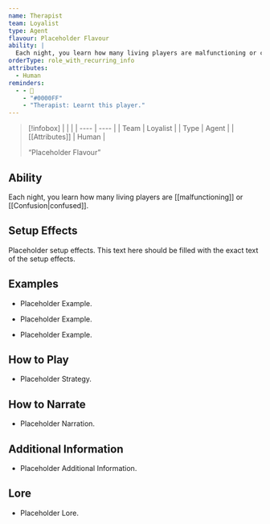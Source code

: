 ```yaml
---
name: Therapist
team: Loyalist
type: Agent
flavour: Placeholder Flavour
ability: |
  Each night, you learn how many living players are malfunctioning or confused.
orderType: role_with_recurring_info
attributes:
  - Human
reminders:
  - - 💆
    - "#0000FF"
    - "Therapist: Learnt this player."
---
```

> [!infobox]
> |  |  |
> | ---- | ---- |
> | Team | Loyalist |
> | Type | Agent |
> | [[Attributes]] | Human |
> 
>  “Placeholder Flavour”

## Ability
Each night, you learn how many living players are [[malfunctioning]] or [[Confusion|confused]].

## Setup Effects
Placeholder setup effects. This text here should be filled with the exact text of the setup effects.

## Examples
- Placeholder Example.

- Placeholder Example.

- Placeholder Example.

## How to Play
- Placeholder Strategy.

## How to Narrate
- Placeholder Narration.

## Additional Information
- Placeholder Additional Information.

## Lore
- Placeholder Lore.